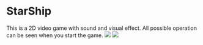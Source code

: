 # StarShip
This is a 2D video game with sound and visual effect.
All possible operation can be seen when you start the game.
![](https://github.com/llljglwt/StarShip/raw/master/startInterface.png)
![](https://github.com/llljglwt/StarShip/raw/master/example.png)
